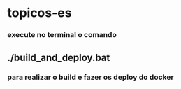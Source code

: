 # topicos-es

### execute no terminal o comando 
## ./build_and_deploy.bat 
### para realizar o build e fazer os deploy do docker
